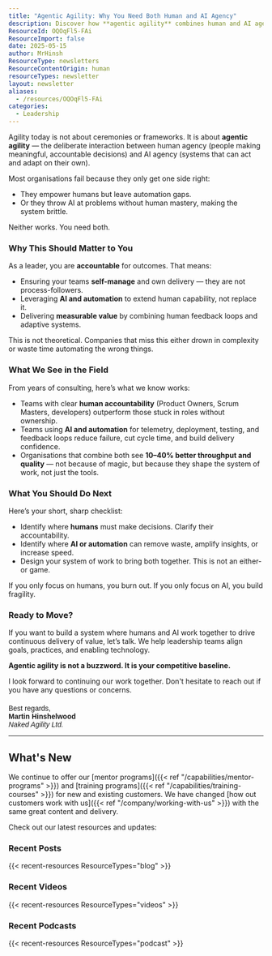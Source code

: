 ```yaml
---
title: "Agentic Agility: Why You Need Both Human and AI Agency"
description: Discover how **agentic agility** combines human and AI agency for effective decision-making, driving measurable value and enhancing team performance.
ResourceId: OQOqFl5-FAi
ResourceImport: false
date: 2025-05-15
author: MrHinsh
ResourceType: newsletters
ResourceContentOrigin: human
resourceTypes: newsletter
layout: newsletter
aliases:
  - /resources/OQOqFl5-FAi
categories:
  - Leadership
---
```


Agility today is not about ceremonies or frameworks. It is about **agentic agility** — the deliberate interaction between human agency (people making meaningful, accountable decisions) and AI agency (systems that can act and adapt on their own).

Most organisations fail because they only get one side right:

- They empower humans but leave automation gaps.
- Or they throw AI at problems without human mastery, making the system brittle.

Neither works. You need both.

### Why This Should Matter to You

As a leader, you are **accountable** for outcomes. That means:

- Ensuring your teams **self-manage** and own delivery — they are not process-followers.
- Leveraging **AI and automation** to extend human capability, not replace it.
- Delivering **measurable value** by combining human feedback loops and adaptive systems.

This is not theoretical. Companies that miss this either drown in complexity or waste time automating the wrong things.

### What We See in the Field

From years of consulting, here’s what we know works:

- Teams with clear **human accountability** (Product Owners, Scrum Masters, developers) outperform those stuck in roles without ownership.
- Teams using **AI and automation** for telemetry, deployment, testing, and feedback loops reduce failure, cut cycle time, and build delivery confidence.
- Organisations that combine both see **10–40% better throughput and quality** — not because of magic, but because they shape the system of work, not just the tools.

### What You Should Do Next

Here’s your short, sharp checklist:

- Identify where **humans** must make decisions. Clarify their accountability.
- Identify where **AI or automation** can remove waste, amplify insights, or increase speed.
- Design your system of work to bring both together. This is not an either-or game.

If you only focus on humans, you burn out. If you only focus on AI, you build fragility.

### Ready to Move?

If you want to build a system where humans and AI work together to drive continuous delivery of value, let’s talk. We help leadership teams align goals, practices, and enabling technology.

**Agentic agility is not a buzzword. It is your competitive baseline.**

I look forward to continuing our work together. Don't hesitate to reach out if you have any questions or concerns.

<p style="margin-top:20px; font-family: Arial, sans-serif;">
    Best regards,<br>
    <strong>Martin Hinshelwood</strong><br>
    <em>Naked Agility Ltd.</em>
</p>

---

## What's New

We continue to offer our [mentor programs]({{< ref "/capabilities/mentor-programs" >}}) and [training programs]({{< ref "/capabilities/training-courses" >}}) for new and existing customers. We have changed [how out customers work with us]({{< ref "/company/working-with-us" >}}) with the same great content and delivery.

Check out our latest resources and updates:

### Recent Posts

{{< recent-resources ResourceTypes="blog" >}}

### Recent Videos

{{< recent-resources ResourceTypes="videos" >}}

### Recent Podcasts

{{< recent-resources ResourceTypes="podcast" >}}
